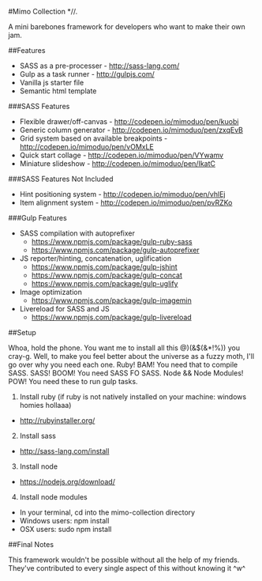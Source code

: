 #Mimo Collection *//.

A mini barebones framework for developers who want to make their own jam.


##Features

* SASS as a pre-processer - http://sass-lang.com/
* Gulp as a task runner - http://gulpjs.com/
* Vanilla js starter file
* Semantic html template


###SASS Features

* Flexible drawer/off-canvas - http://codepen.io/mimoduo/pen/kuobi
* Generic column generator - http://codepen.io/mimoduo/pen/zxqEvB
* Grid system based on available breakpoints - http://codepen.io/mimoduo/pen/vOMxLE
* Quick start collage - http://codepen.io/mimoduo/pen/VYwamv
* Miniature slideshow - http://codepen.io/mimoduo/pen/IkatC


###SASS Features Not Included

* Hint positioning system - http://codepen.io/mimoduo/pen/vhlEj
* Item alignment system - http://codepen.io/mimoduo/pen/pvRZKo


###Gulp Features

* SASS compilation with autoprefixer
  * https://www.npmjs.com/package/gulp-ruby-sass
  * https://www.npmjs.com/package/gulp-autoprefixer
* JS reporter/hinting, concatenation, uglification
  * https://www.npmjs.com/package/gulp-jshint
  * https://www.npmjs.com/package/gulp-concat
  * https://www.npmjs.com/package/gulp-uglify
* Image optimization
  * https://www.npmjs.com/package/gulp-imagemin
* Livereload for SASS and JS
  * https://www.npmjs.com/package/gulp-livereload


##Setup

Whoa, hold the phone. You want me to install all this @)(&$(&*!%)) you cray-g. Well, to make you feel better about the universe as a fuzzy moth, I'll go over why you need each one. Ruby! BAM! You need that to compile SASS. SASS! BOOM! You need SASS FO SASS. Node && Node Modules! POW! You need these to run gulp tasks.

1. Install ruby (if ruby is not natively installed on your machine: windows homies hollaaa)
  * http://rubyinstaller.org/
2. Install sass
  * http://sass-lang.com/install
3. Install node
  * https://nodejs.org/download/
4. Install node modules
  * In your terminal, cd into the mimo-collection directory
  * Windows users: npm install
  * OSX users: sudo npm install


##Final Notes

This framework wouldn't be possible without all the help of my friends. They've contributed to every single aspect of this without knowing it ^w^
